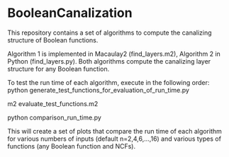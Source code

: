 # BooleanCanalization
This repository contains a set of algorithms to compute the canalizing structure of Boolean functions.

Algorithm 1 is implemented in Macaulay2 (find_layers.m2), Algorithm 2 in Python (find_layers.py). Both algorithms compute the canalizing layer structure for any Boolean function. 

To test the run time of each algorithm, execute in the following order:
  python generate_test_functions_for_evaluation_of_run_time.py
  
  m2 evaluate_test_functions.m2

  python comparison_run_time.py

This will create a set of plots that compare the run time of each algorithm for various numbers of inputs (default n=2,4,6,...,16) and various types of functions (any Boolean function and NCFs).
